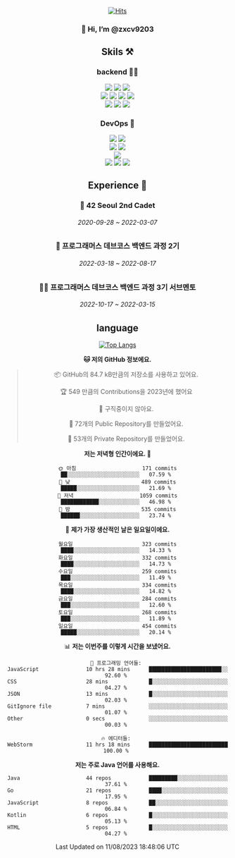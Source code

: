 <div align="center">

[![Hits](https://hits.seeyoufarm.com/api/count/incr/badge.svg?url=https%3A%2F%2Fgithub.com%2Fzxcv9203%2Fhit-counter&count_bg=%23FF7272&title_bg=%23324C2E&icon=codeigniter.svg&icon_color=%23DD5B5B&title=%EB%B0%A9%EB%AC%B8%EC%9E%90&edge_flat=false)](https://hits.seeyoufarm.com)
  
### 👋 Hi, I’m @zxcv9203

## Skils ⚒️
### backend 🧑‍💻
  
<img src="https://img.shields.io/badge/Java-FF6600?style=flat-square&logo=buymeacoffee&logoColor=white"/>
<img src="https://img.shields.io/badge/Go-0099FF?style=flat-square&logo=go&logoColor=white"/>
<img src="https://img.shields.io/badge/Kotlin-7F52FF?style=flat-square&logo=kotlin&logoColor=white"/>
  
  
<br />
  
<img src="https://img.shields.io/badge/Spring-339933?style=flat-square&logo=Spring&logoColor=white"/>
<img src="https://img.shields.io/badge/Spring Boot-339933?style=flat-square&logo=Spring Boot&logoColor=white"/>
<img src="https://img.shields.io/badge/Spring Security-339933?style=flat-square&logo=Spring Security&logoColor=white"/>
  
<img src="https://img.shields.io/badge/Spring Data JPA-339933?style=flat-square&logo=Hibernate&logoColor=white"/>

<br />
  
  <img src="https://img.shields.io/badge/mysql-0099FF?style=flat-square&logo=mysql&logoColor=white"/>
  <img src="https://img.shields.io/badge/mariadb-0099FF?style=flat-square&logo=mariadb&logoColor=white"/>
  <img src="https://img.shields.io/badge/mongoDB-47A248?style=flat-square&logo=mongodb&logoColor=white"/>
  
  
### DevOps 🚀
  
  <img src="https://img.shields.io/badge/docker-2496ED?style=flat-square&logo=docker&logoColor=white"/>
  <img src="https://img.shields.io/badge/kubernetes-326CE5?style=flat-square&logo=kubernetes&logoColor=white"/>
  
  <br />
  
  <img src="https://img.shields.io/badge/Github Actions-2088FF?style=flat-square&logo=githubactions&logoColor=white"/>
  <img src="https://img.shields.io/badge/Jenkins-D24939?style=flat-square&logo=jenkins&logoColor=white"/>
  
  
  <br />
  <img src="https://img.shields.io/badge/terraform-7B42BC?style=flat-square&logo=terraform&logoColor=white"/>
  
  <br />
  <img src="https://img.shields.io/badge/Amazon AWS-232F3E?style=flat-square&logo=Amazon AWS&logoColor=white"/>

  <img src="https://img.shields.io/badge/GCP-4285F4?style=flat-square&logo=googlecloud&logoColor=white"/>
  <img src="https://img.shields.io/badge/NCP-03C75A?style=flat-square&logo=naver&logoColor=white"/>
  
  
  
## Experience 🏃
  
### 🏫 42 Seoul 2nd Cadet
  ###### 2020-09-28 ~ 2022-03-07
  
### 🏫 프로그래머스 데브코스 백엔드 과정 2기 
  ###### 2022-03-18 ~ 2022-08-17
  
### 🧑‍🏫 프로그래머스 데브코스 백엔드 과정 3기 서브멘토 
  ###### 2022-10-17 ~ 2022-03-15

## language

[![Top Langs](https://github-readme-stats.vercel.app/api/top-langs/?username=zxcv9203&hide=html&exclude_repo=zxcv9203.github.io,golB&theme=grate-gatsby)](https://github.com/zxcv9203/github-readme-stats)
  
<!--START_SECTION:waka-->
**🐱 저의 GitHub 정보에요.** 

> 📦 GitHub의 84.7 kB만큼의 저장소를 사용하고 있어요. 
 > 
> 🏆 549 만큼의 Contributions을 2023년에 했어요
 > 
> 🚫 구직중이지 않아요.
 > 
> 📜 72개의 Public Repository를 만들었어요. 
 > 
> 🔑 53개의 Private Repository를 만들었어요. 
 > 
**저는 저녁형 인간이에요. 🦉** 

```text
🌞 아침                     171 commits         ██░░░░░░░░░░░░░░░░░░░░░░░   07.59 % 
🌆 낮　                     489 commits         █████░░░░░░░░░░░░░░░░░░░░   21.69 % 
🌃 저녁                     1059 commits        ████████████░░░░░░░░░░░░░   46.98 % 
🌙 밤　                     535 commits         ██████░░░░░░░░░░░░░░░░░░░   23.74 % 
```
📅 **제가 가장 생산적인 날은 일요일이에요.** 

```text
월요일                      323 commits         ████░░░░░░░░░░░░░░░░░░░░░   14.33 % 
화요일                      332 commits         ████░░░░░░░░░░░░░░░░░░░░░   14.73 % 
수요일                      259 commits         ███░░░░░░░░░░░░░░░░░░░░░░   11.49 % 
목요일                      334 commits         ████░░░░░░░░░░░░░░░░░░░░░   14.82 % 
금요일                      284 commits         ███░░░░░░░░░░░░░░░░░░░░░░   12.60 % 
토요일                      268 commits         ███░░░░░░░░░░░░░░░░░░░░░░   11.89 % 
일요일                      454 commits         █████░░░░░░░░░░░░░░░░░░░░   20.14 % 
```


📊 **저는 이번주를 이렇게 시간을 보냈어요.** 

```text
💬 프로그래밍 언어들: 
JavaScript               10 hrs 28 mins      ███████████████████████░░   92.60 % 
CSS                      28 mins             █░░░░░░░░░░░░░░░░░░░░░░░░   04.27 % 
JSON                     13 mins             █░░░░░░░░░░░░░░░░░░░░░░░░   02.03 % 
GitIgnore file           7 mins              ░░░░░░░░░░░░░░░░░░░░░░░░░   01.07 % 
Other                    0 secs              ░░░░░░░░░░░░░░░░░░░░░░░░░   00.03 % 

🔥 에디터들: 
WebStorm                 11 hrs 18 mins      █████████████████████████   100.00 % 
```

**저는 주로 Java 언어를 사용해요.** 

```text
Java                     44 repos            █████████░░░░░░░░░░░░░░░░   37.61 % 
Go                       21 repos            ████░░░░░░░░░░░░░░░░░░░░░   17.95 % 
JavaScript               8 repos             ██░░░░░░░░░░░░░░░░░░░░░░░   06.84 % 
Kotlin                   6 repos             █░░░░░░░░░░░░░░░░░░░░░░░░   05.13 % 
HTML                     5 repos             █░░░░░░░░░░░░░░░░░░░░░░░░   04.27 % 
```




 Last Updated on 11/08/2023 18:48:06 UTC
<!--END_SECTION:waka-->
  
</div>

